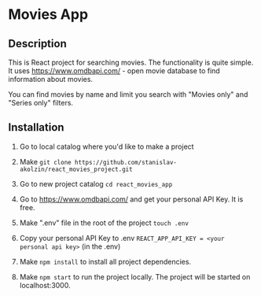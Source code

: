 # Movies App

## Description
This is React project for searching movies.
The functionality is quite simple. It uses https://www.omdbapi.com/ - open movie database to find information about movies.

You can find movies by name and limit you search with "Movies only" and "Series only" filters.

## Installation
1. Go to local catalog where you'd like to make a project

2. Make `git clone https://github.com/stanislav-akolzin/react_movies_project.git`

3. Go to new project catalog `cd react_movies_app`

4. Go to https://www.omdbapi.com/ and get your personal API Key. It is free.

5. Make ".env" file in the root of the project `touch .env` 

6. Copy your personal API Key to .env `REACT_APP_API_KEY = <your personal api key>` (in the .env)

7. Make `npm install` to install all project dependencies.

8. Make `npm start` to run the project locally. The project will be started on localhost:3000.
